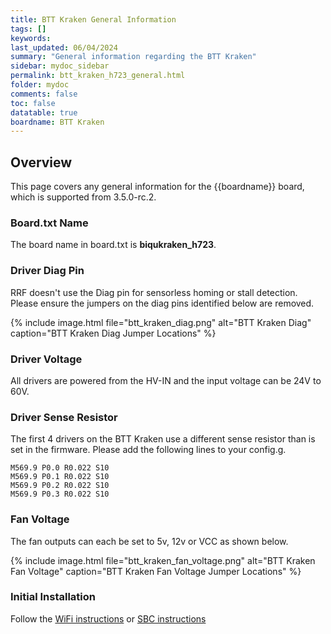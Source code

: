 ```yaml
---
title: BTT Kraken General Information
tags: []
keywords: 
last_updated: 06/04/2024
summary: "General information regarding the BTT Kraken"
sidebar: mydoc_sidebar
permalink: btt_kraken_h723_general.html
folder: mydoc
comments: false
toc: false
datatable: true
boardname: BTT Kraken
---
```


## Overview

This page covers any general information for the {{boardname}} board, which is supported from 3.5.0-rc.2.

### Board.txt Name

The board name in board.txt is **biqukraken_h723**.

### Driver Diag Pin

RRF doesn't use the Diag pin for sensorless homing or stall detection. Please ensure the jumpers on the diag pins identified below are removed.  

{% include image.html file="btt_kraken_diag.png" alt="BTT Kraken Diag" caption="BTT Kraken Diag Jumper Locations" %}

### Driver Voltage

All drivers are powered from the HV-IN and the input voltage can be 24V to 60V.  

### Driver Sense Resistor

The first 4 drivers on the BTT Kraken use a different sense resistor than is set in the firmware. Please add the following lines to your config.g.  

```text
M569.9 P0.0 R0.022 S10
M569.9 P0.1 R0.022 S10
M569.9 P0.2 R0.022 S10
M569.9 P0.3 R0.022 S10
```

### Fan Voltage

The fan outputs can each be set to 5v, 12v or VCC as shown below.  

{% include image.html file="btt_kraken_fan_voltage.png" alt="BTT Kraken Fan Voltage" caption="BTT Kraken Fan Voltage Jumper Locations" %}  

### Initial Installation

Follow the [WiFi instructions](btt_kraken_h723_connected_wifi_32.html) or [SBC instructions](btt_kraken_h723_connected_sbc.html)

